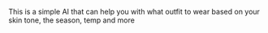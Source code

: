 This is a simple AI that can help you with what outfit to wear based on your skin tone, the season, temp and more
